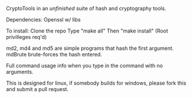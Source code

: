 CryptoTools in an *unfinished* suite of hash and cryptography tools.

Dependencies:
  Openssl w/ libs

To install:
  Clone the repo
  Type "make all"
  Then "make install" (Root privilleges req'd)
  
md2, md4 and md5 are simple programs that hash the first argument.
mdBrute brute-forces the hash entered.

Full command usage info when you type in the command with no arguments.

This is designed for linux, if somebody builds for windows, please fork this and submit a pull request.
